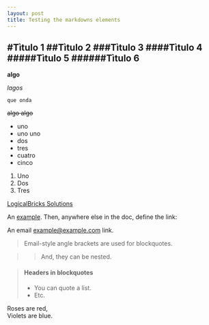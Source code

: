 ```yaml
---
layout: post
title: Testing the markdowns elements
---
```


#Tìtulo 1
##Tìtulo 2
###Tìtulo 3
####Tìtulo 4
#####Tìtulo 5
######Tìtulo 6
---

**algo**

*lagos*

`que onda`

~~algo algo~~

* uno
* uno uno
* dos
* tres
* cuatro
* cinco

1. Uno
2. Dos
3. Tres

[LogicalBricks Solutions](http://logialbricks.com)

An [example][id]. Then, anywhere
else in the doc, define the link:

  [id]: http://example.com/  "Title"
  
 
An email <example@example.com> link.

> Email-style angle brackets
> are used for blockquotes.

> > And, they can be nested.

> #### Headers in blockquotes
> 
> * You can quote a list.
> * Etc.

Roses are red,  
Violets are blue.